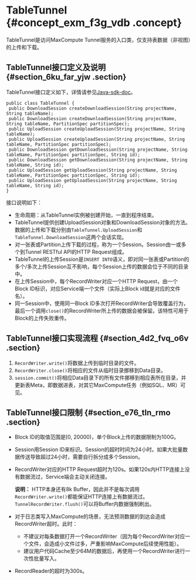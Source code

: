 # TableTunnel {#concept_exm_f3g_vdb .concept}

TableTunnel是访问MaxCompute Tunnel服务的入口类，仅支持表数据（非视图）的上传和下载。

## TableTunnel接口定义及说明 {#section_6ku_far_yjw .section}

TableTunnel接口定义如下，详情请参见[Java-sdk-doc](https://www.javadoc.io/doc/com.aliyun.odps/odps-sdk-core/0.31.3-public)。

``` {#codeblock_vlb_twr_z54 .language-java}
public class TableTunnel {
 public DownloadSession createDownloadSession(String projectName, String tableName);
 public DownloadSession createDownloadSession(String projectName, String tableName, PartitionSpec partitionSpec);
 public UploadSession createUploadSession(String projectName, String tableName);
 public UploadSession createUploadSession(String projectName, String tableName, PartitionSpec partitionSpec);
 public DownloadSession getDownloadSession(String projectName, String tableName, PartitionSpec partitionSpec, String id);
 public DownloadSession getDownloadSession(String projectName, String tableName, String id);
 public UploadSession getUploadSession(String projectName, String tableName, PartitionSpec partitionSpec, String id);
 public UploadSession getUploadSession(String projectName, String tableName, String id);
}
```

接口说明如下：

-   生命周期：从TableTunnel实例被创建开始，一直到程序结束。
-   TableTunnel提供创建UploadSession对象和DownloadSession对象的方法。数据的上传和下载分别由`TableTunnel.UploadSession`和`TableTunnel.DownloadSession`这两个会话实现。
-   对一张表或Partition上传下载的过程，称为一个Session。Session由一或多个到Tunnel RESTful API的HTTP Request组成。
-   TableTunnel的上传Session是`INSERT INTO`语义，即对同一张表或Partition的多个/多次上传Session互不影响，每个Session上传的数据会位于不同的目录中。
-   在上传Session中，每个RecordWriter对应一个HTTP Request，由一个Block ID标识，对应Service端一个文件（实际上Block id就是对应的文件名）。
-   同一Session中，使用同一Block ID多次打开RecordWriter会导致覆盖行为，最后一个调用`close()`的RecordWriter所上传的数据会被保留。该特性可用于Block的上传失败重传。

## TableTunnel接口实现流程 {#section_4d2_fvq_o6v .section}

1.  `RecordWriter.write()`将数据上传到临时目录的文件。
2.  `RecordWriter.close()`将相应的文件从临时目录挪移到Data目录。
3.  `session.commit()`将相应Data目录下的所有文件挪移到相应表所在目录，并更新表Meta，即数据进表，对其它MaxCompute任务（例如SQL、MR）可见。

## TableTunnel接口限制 {#section_e76_tln_rmo .section}

-   Block ID的取值范围是\[0, 20000\)，单个Block上传的数据限制为100G。
-   Session用Session ID来标识。Session的超时时间为24小时。如果大批量数据传送导致超过24小时，需要自行拆分成多个Session。
-   RecordWriter对应的HTTP Request超时为120s。如果120s内HTTP连接上没有数据流过，Service端会主动关闭连接。

    **说明：** HTTP本身还有8k Buffer，因此并不是每次调用`RecordWriter.write()`都能保证HTTP连接上有数据流过。`TunnelRecordWriter.flush()`可以将Buffer内数据强制刷出。

-   对于日志类写入MaxCompute的场景，无法预测数据的到达会造成RecordWriter超时。此时：
    -   不建议对每条数据打开一个RecordWriter（因为每个RecordWriter对应一个文件，会造成小文件过多，严重影响MaxCompute后续使用性能）。
    -   建议用户代码Cache至少64M的数据后，再使用一个RecordWriter进行一次性批量写入。
-   RecordReader的超时为300s。


